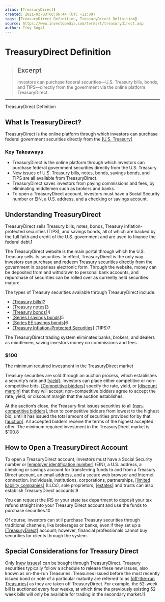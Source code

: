 ```yaml
---
alias: [TreasuryDirect]
created: 2021-03-03T00:06:44 (UTC +11:00)
tags: [TreasuryDirect Definition, TreasuryDirect Definition]
source: https://www.investopedia.com/terms/t/treasurydirect.asp
author: Troy Segal
---
```


# TreasuryDirect Definition

> ## Excerpt
> Investors can purchase federal securities—U.S. Treasury bills, bonds, and TIPS—directly from the government via the online platform TreasuryDirect.

---

TreasuryDirect Definition
## What Is TreasuryDirect?

TreasuryDirect is the online platform through which investors can purchase federal government securities directly from the [[U.S. Treasury]](https://www.investopedia.com/terms/u/ustreasury.asp).

### Key Takeaways

-   TreasuryDirect is the online platform through which investors can purchase federal government securities directly from the U.S. Treasury.
-   New issues of U.S. Treasury bills, notes, bonds, savings bonds, and TIPS are all available from TreasuryDirect.
-   TreasuryDirect saves investors from paying commissions and fees, by eliminating middlemen such as brokers and banks.
-   To open a TreasuryDirect account, investors must have a Social Security number or EIN, a U.S. address, and a checking or savings account.

## Understanding TreasuryDirect

TreasuryDirect sells Treasury bills, notes, bonds, Treasury inflation-protected securities (TIPS), and savings bonds, all of which are backed by the full faith and credit of the U.S. government and are used to finance the federal debt.1

The TreasuryDirect website is the main portal through which the U.S. Treasury sells its securities. In effect, TreasuryDirect is the only way investors can purchase and redeem Treasury securities directly from the government in paperless electronic form. Through the website, money can be deposited from and withdrawn to personal bank accounts, and repurchase of securities can be rolled over as currently held securities mature.

The types of Treasury securities available through TreasuryDirect include:

-   [[Treasury bills]](https://www.investopedia.com/terms/t/treasurybill.asp)2
-   [[Treasury notes]](https://www.investopedia.com/terms/t/treasurynote.asp)3
-   [[Treasury bonds]](https://www.investopedia.com/terms/t/treasurybond.asp)4
-   [[Series I savings bonds]](https://www.investopedia.com/terms/s/seriesibond.asp)5
-   [[Series EE savings bonds]](https://www.investopedia.com/terms/s/serieseebond.asp)6
-   [[Treasury Inflation-Protected Securities]](https://www.investopedia.com/terms/t/tips.asp) (TIPS)7

The TreasuryDirect trading system eliminates banks, brokers, and dealers as middlemen, saving investors money on commissions and fees.

### $100

The minimum required investment in the TreasuryDirect market

Treasury securities are sold through an auction process, which establishes a security’s rate and [[yield]](https://www.investopedia.com/terms/y/yield.asp). Investors can place either competitive or non-competitive bids. [[Competitive bidders]](https://www.investopedia.com/terms/c/competitivebid.asp) specify the rate, yield, or [[discount margin]](https://www.investopedia.com/terms/d/discountmargin.asp) that they will accept; non-competitive bidders agree to accept the rate, yield, or discount margin that the auction establishes.

At the auction’s close, the Treasury first issues securities to all [[non-competitive bidders]](https://www.investopedia.com/terms/n/noncompetitivetender.asp), then to competitive bidders from lowest to the highest bid, until it has issued the total amount of securities provided for by that [[auction]](https://www.investopedia.com/terms/a/auction.asp). All accepted bidders receive the terms of the highest accepted offer. The minimum required investment in the TreasuryDirect market is $100.8

## How to Open a TreasuryDirect Account

To open a TreasuryDirect account, investors must have a Social Security number or [[employer identification number]](https://www.investopedia.com/terms/e/employer-identification-number.asp) (EIN), a U.S. address, a checking or savings account for transferring funds to and from a Treasury Direct account, an email address, and a secure web browser and Internet connection. Individuals, institutions, corporations, partnerships, [[limited liability companies]](https://www.investopedia.com/terms/l/llc.asp) (LLCs), sole proprietors, [[estates]](https://www.investopedia.com/terms/e/estate.asp) and trusts can also establish TreasuryDirect accounts.9

You can request the IRS or your state tax department to deposit your tax refund straight into your Treasury Direct account and use the funds to purchase securities.10

Of course, investors can still purchase Treasury securities through traditional channels, like brokerages or banks, even if they set up a [[TreasuryDirect]](https://www.treasurydirect.gov/indiv/products/products.htm) account; however, financial professionals cannot buy securities for clients through the system.

## Special Considerations for Treasury Direct

Only [[new issues]](https://www.investopedia.com/terms/n/newissue.asp) can be bought through TreasuryDirect. Treasury securities typically follow a schedule to release these new issues, also known as on-the-run Treasuries. Treasuries issued before the most recently issued bond or note of a particular maturity are referred to as [[off-the-run Treasuries]](https://www.investopedia.com/terms/o/off-the-runtreasuries.asp) as they are taken off TreasuryDirect. For example, the 52-week bill is auctioned every four weeks, at which time the previously existing 52-week bills will only be available for trading in the secondary market.11
